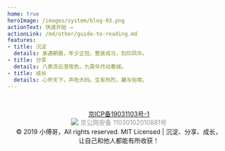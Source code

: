 ```yaml
---
home: true
heroImage: /images/system/blog-03.png
actionText: 快速开始 →
actionLink: /md/other/guide-to-reading.md
features:
- title: 沉淀
  details: 承遇朝霞，年少正恰。整装戎马，刻印风华。
- title: 分享
  details: 八表流云澄夜色，九霄华月动春城。
- title: 成长
  details: 心怀天下，声色犬码。生有热烈，藏与俗常。
---
```


<div style="text-align:center;padding:30px 15px;">
    <a href="http://beian.miit.gov.cn" target="_blank">京ICP备19031103号-1</a>
    <br/>
    <a target="_blank" href="http://www.beian.gov.cn/portal/registerSystemInfo?recordcode=11030102010881" style="display:inline-block;text-decoration:none;height:20px;line-height:20px;"><img src="https://bugstack.cn/assets/images/beian.png" style="float:left;"/><p style="float:left;height:20px;line-height:20px;margin: 0px 0px 0px 5px; color:#939393;">京公网安备 11030102010881号</p></a>
    <br/>
    © 2019 小傅哥，All rights reserved. MIT Licensed | 沉淀、分享、成长，让自己和他人都能有所收获！
</div>
